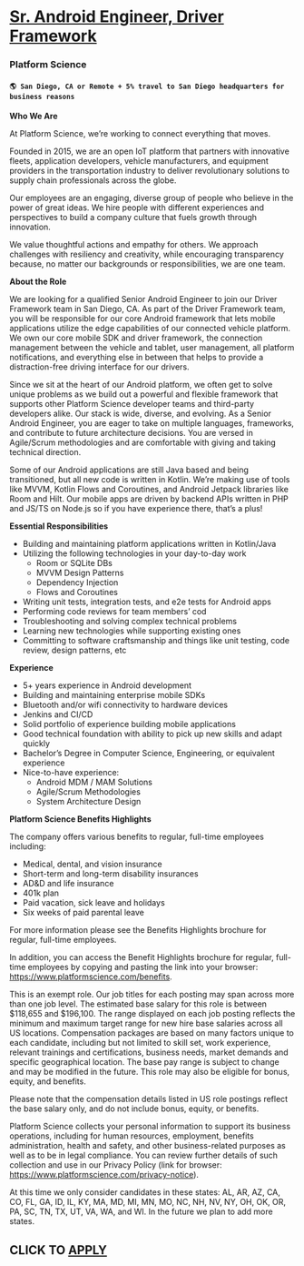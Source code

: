 # [Sr. Android Engineer, Driver Framework](https://www.remotewlb.com/apply/sr-android-engineer-driver-framework-89715)  
### Platform Science  
#### `🌎 San Diego, CA or Remote + 5% travel to San Diego headquarters for business reasons`  

**Who We Are**

At Platform Science, we’re working to connect everything that moves.

Founded in 2015, we are an open IoT platform that partners with innovative fleets, application developers, vehicle manufacturers, and equipment providers in the transportation industry to deliver revolutionary solutions to supply chain professionals across the globe.

Our employees are an engaging, diverse group of people who believe in the power of great ideas. We hire people with different experiences and perspectives to build a company culture that fuels growth through innovation.

We value thoughtful actions and empathy for others. We approach challenges with resiliency and creativity, while encouraging transparency because, no matter our backgrounds or responsibilities, we are one team.

**About the Role**

We are looking for a qualified Senior Android Engineer to join our Driver Framework team in San Diego, CA. As part of the Driver Framework team, you will be responsible for our core Android framework that lets mobile applications utilize the edge capabilities of our connected vehicle platform. We own our core mobile SDK and driver framework, the connection management between the vehicle and tablet, user management, all platform notifications, and everything else in between that helps to provide a distraction-free driving interface for our drivers.

Since we sit at the heart of our Android platform, we often get to solve unique problems as we build out a powerful and flexible framework that supports other Platform Science developer teams and third-party developers alike. Our stack is wide, diverse, and evolving. As a Senior Android Engineer, you are eager to take on multiple languages, frameworks, and contribute to future architecture decisions. You are versed in Agile/Scrum methodologies and are comfortable with giving and taking technical direction.

Some of our Android applications are still Java based and being transitioned, but all new code is written in Kotlin. We’re making use of tools like MVVM, Kotlin Flows and Coroutines, and Android Jetpack libraries like Room and Hilt. Our mobile apps are driven by backend APIs written in PHP and JS/TS on Node.js so if you have experience there, that’s a plus!

**Essential Responsibilities**

  * Building and maintaining platform applications written in Kotlin/Java
  * Utilizing the following technologies in your day-to-day work
    * Room or SQLite DBs
    * MVVM Design Patterns
    * Dependency Injection
    * Flows and Coroutines
  * Writing unit tests, integration tests, and e2e tests for Android apps
  * Performing code reviews for team members’ cod
  * Troubleshooting and solving complex technical problems
  * Learning new technologies while supporting existing ones
  * Committing to software craftsmanship and things like unit testing, code review, design patterns, etc

**Experience**

  * 5+ years experience in Android development
  * Building and maintaining enterprise mobile SDKs
  * Bluetooth and/or wifi connectivity to hardware devices
  * Jenkins and CI/CD
  * Solid portfolio of experience building mobile applications
  * Good technical foundation with ability to pick up new skills and adapt quickly
  * Bachelor’s Degree in Computer Science, Engineering, or equivalent experience
  * Nice-to-have experience:
    * Android MDM / MAM Solutions
    * Agile/Scrum Methodologies
    * System Architecture Design

**Platform Science Benefits Highlights**

The company offers various benefits to regular, full-time employees including:

  * Medical, dental, and vision insurance
  * Short-term and long-term disability insurances
  * AD&D and life insurance
  * 401k plan
  * Paid vacation, sick leave and holidays
  * Six weeks of paid parental leave

For more information please see the Benefits Highlights brochure for regular, full-time employees.

In addition, you can access the Benefit Highlights brochure for regular, full-time employees by copying and pasting the link into your browser: https://www.platformscience.com/benefits.

This is an exempt role. Our job titles for each posting may span across more than one job level. The estimated base salary for this role is between $118,655 and $196,100. The range displayed on each job posting reflects the minimum and maximum target range for new hire base salaries across all US locations. Compensation packages are based on many factors unique to each candidate, including but not limited to skill set, work experience, relevant trainings and certifications, business needs, market demands and specific geographical location. The base pay range is subject to change and may be modified in the future. This role may also be eligible for bonus, equity, and benefits.  
  
Please note that the compensation details listed in US role postings reflect the base salary only, and do not include bonus, equity, or benefits.

Platform Science collects your personal information to support its business operations, including for human resources, employment, benefits administration, health and safety, and other business-related purposes as well as to be in legal compliance. You can review further details of such collection and use in our Privacy Policy (link for browser: https://www.platformscience.com/privacy-notice).

At this time we only consider candidates in these states: AL, AR, AZ, CA, CO, FL, GA, ID, IL, KY, MA, MD, MI, MN, MO, NC, NH, NV, NY, OH, OK, OR, PA, SC, TN, TX, UT, VA, WA, and WI. In the future we plan to add more states.

  
## CLICK TO [APPLY](https://www.remotewlb.com/apply/sr-android-engineer-driver-framework-89715)

